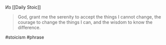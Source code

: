 Из [[Daily Stoic]]

>God, grant me the serenity to accept the things I cannot change, the courage to change the things I can, and the wisdom to know the difference.

#stoicism #phrase